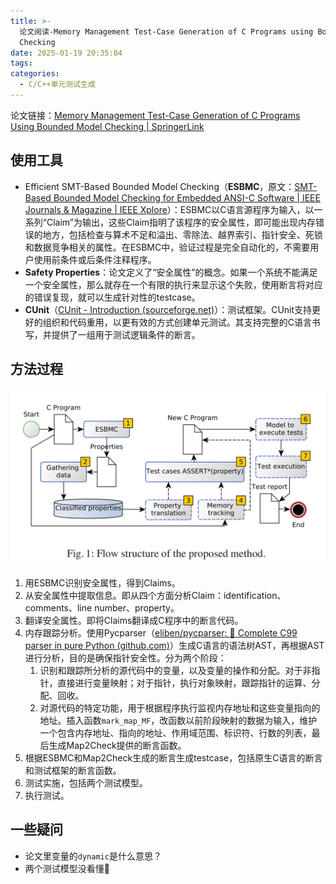 ```yaml
---
title: >-
  论文阅读-Memory Management Test-Case Generation of C Programs using Bounded Model
  Checking
date: 2025-01-19 20:35:04
tags:
categories:
  - C/C++单元测试生成
---
```


论文链接：[Memory Management Test-Case Generation of C Programs Using Bounded Model Checking | SpringerLink](https://link.springer.com/chapter/10.1007/978-3-319-22969-0_18)

## 使用工具

- Efficient SMT-Based Bounded Model Checking（**ESBMC**，原文：[SMT-Based Bounded Model Checking for Embedded ANSI-C Software | IEEE Journals & Magazine | IEEE Xplore](https://ieeexplore.ieee.org/abstract/document/5928354)）：ESBMC以C语言源程序为输入，以一系列“Claim”为输出，这些Claim指明了该程序的安全属性，即可能出现内存错误的地方，包括检查与算术不足和溢出、零除法、越界索引、指针安全、死锁和数据竞争相关的属性。在ESBMC中，验证过程是完全自动化的，不需要用户使用前条件或后条件注释程序。
- **Safety Properties**：论文定义了“安全属性”的概念。如果一个系统不能满足一个安全属性，那么就存在一个有限的执行来显示这个失败，使用断言将对应的错误复现，就可以生成针对性的testcase。
- **CUnit**（[CUnit - Introduction (sourceforge.net)](https://cunit.sourceforge.net/doc/introduction.html#usage)）：测试框架。CUnit支持更好的组织和代码重用，以更有效的方式创建单元测试。其支持完整的C语言书写，并提供了一组用于测试逻辑条件的断言。

## 方法过程

![image-20250121204757596](../assets/%E8%AE%BA%E6%96%87%E9%98%85%E8%AF%BB-Memory-Management-Test-Case-Generation-of-C-Programs-using-Bounded-Model-Checking/image-20250121204757596.png)

1. 用ESBMC识别安全属性，得到Claims。
2. 从安全属性中提取信息。即从四个方面分析Claim：identification、comments、line number、property。
3. 翻译安全属性。即将Claims翻译成C程序中的断言代码。
4. 内存跟踪分析。使用Pycparser（[eliben/pycparser: :snake: Complete C99 parser in pure Python (github.com)](https://github.com/eliben/pycparser)）生成C语言的语法树AST，再根据AST进行分析，目的是确保指针安全性。分为两个阶段：
   1. 识别和跟踪所分析的源代码中的变量，以及变量的操作和分配。对于非指针，直接进行变量映射；对于指针，执行对象映射，跟踪指针的运算、分配、回收。
   2. 对源代码的特定功能，用于根据程序执行监视内存地址和这些变量指向的地址。插入函数`mark_map_MF`，改函数以前阶段映射的数据为输入，维护一个包含内存地址、指向的地址、作用域范围、标识符、行数的列表，最后生成Map2Check提供的断言函数。
5. 根据ESBMC和Map2Check生成的断言生成testcase，包括原生C语言的断言和测试框架的断言函数。
6. 测试实施，包括两个测试模型。
7. 执行测试。

## 一些疑问

- 论文里变量的`dynamic`是什么意思？
- 两个测试模型没看懂🤯
